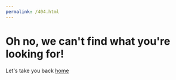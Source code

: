 ```yaml
---
permalink: /404.html
---
```

# Oh no, we can't find what you're looking for!

Let's take you back [home](https://apidocs.zenml.io/0.5.7)
